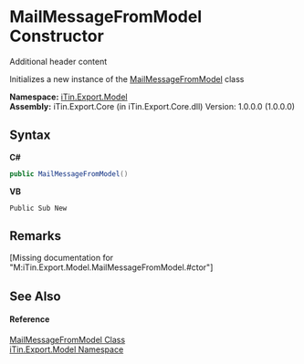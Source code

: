 # MailMessageFromModel Constructor 
Additional header content 

Initializes a new instance of the <a href="T_iTin_Export_Model_MailMessageFromModel">MailMessageFromModel</a> class

**Namespace:**&nbsp;<a href="N_iTin_Export_Model">iTin.Export.Model</a><br />**Assembly:**&nbsp;iTin.Export.Core (in iTin.Export.Core.dll) Version: 1.0.0.0 (1.0.0.0)

## Syntax

**C#**<br />
``` C#
public MailMessageFromModel()
```

**VB**<br />
``` VB
Public Sub New
```


## Remarks
\[Missing <remarks> documentation for "M:iTin.Export.Model.MailMessageFromModel.#ctor"\]

## See Also


#### Reference
<a href="T_iTin_Export_Model_MailMessageFromModel">MailMessageFromModel Class</a><br /><a href="N_iTin_Export_Model">iTin.Export.Model Namespace</a><br />